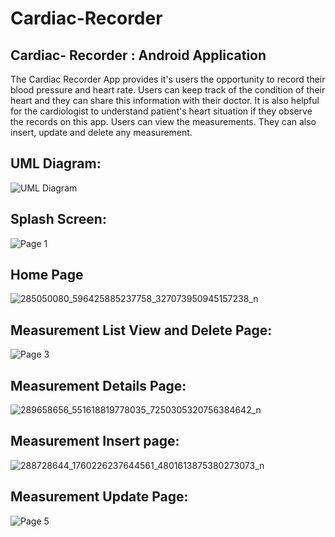 # Cardiac-Recorder
## Cardiac- Recorder : Android Application
The Cardiac Recorder App provides it's users the opportunity to record their blood pressure and heart rate. Users can 
keep track of the condition of their heart and they can share this information with their doctor. It is also helpful 
for the cardiologist to understand patient's heart situation if they observe the records on this app.
Users can view the measurements. They can also insert, update and delete any measurement.   


## UML Diagram:
![UML Diagram](https://user-images.githubusercontent.com/86628671/177011652-0f18d34c-5d91-4349-b429-92eb067ba3ec.png)

## Splash Screen:
![Page 1](https://user-images.githubusercontent.com/86628671/177011533-413003ab-4a71-4c20-baaf-b5e8a8c1e4b7.png)

## Home Page
![285050080_596425885237758_327073950945157238_n](https://user-images.githubusercontent.com/66021268/177011995-f0651e4a-05bf-4c32-945e-6dab18e25cfd.png)

## Measurement List View and Delete Page:
![Page 3](https://user-images.githubusercontent.com/86628671/177011571-79d9e0f2-6d42-42cd-bd40-2585886a3c2b.png)

## Measurement Details Page:
![289658656_551618819778035_7250305320756384642_n](https://user-images.githubusercontent.com/66021268/177012116-613cf36f-ed3e-441c-a230-895d2a6a16d1.png)

## Measurement Insert page:
![288728644_1760226237644561_4801613875380273073_n](https://user-images.githubusercontent.com/66021268/177012075-239fbc43-dc74-430d-be1a-4638204bf120.png)

## Measurement Update Page:
![Page 5](https://user-images.githubusercontent.com/86628671/177011604-7deb4dc1-63da-4767-9065-a8dbbf40b580.png)
